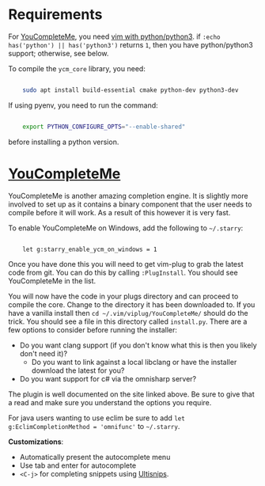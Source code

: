 # Requirements

For [YouCompleteMe], you need [vim with python/python3](https://github.com/Valloric/YouCompleteMe#full-installation-guide).
if `:echo has('python') || has('python3')` returns `1`, then you have python/python3 support; otherwise, see below.

To compile the `ycm_core` library, you need:

```bash

    sudo apt install build-essential cmake python-dev python3-dev
```

If using pyenv, you need to run the command:

```bash

    export PYTHON_CONFIGURE_OPTS="--enable-shared"
```

before installing a python version.

# [YouCompleteMe]

YouCompleteMe is another amazing completion engine.
It is slightly more involved to set up as it contains a binary component that the user needs to compile before it will work.
As a result of this however it is very fast.

To enable YouCompleteMe on Windows, add the following to `~/.starry`:

```viml

    let g:starry_enable_ycm_on_windows = 1
```

Once you have done this you will need to get vim-plug to grab the latest code from git.
You can do this by calling `:PlugInstall`. You should see YouCompleteMe in the list.

You will now have the code in your plugs directory and can proceed to compile the core.
Change to the directory it has been downloaded to. If you have a vanilla install then `cd ~/.vim/viplug/YouCompleteMe/` should do the trick.
You should see a file in this directory called `install.py`. There are a few options to consider before running the installer:

  * Do you want clang support (if you don't know what this is then you likely don't need it)?
    * Do you want to link against a local libclang or have the installer download the latest for you?
  * Do you want support for c# via the omnisharp server?

The plugin is well documented on the site linked above. Be sure to give that a read and make sure you understand the options you require.

For java users wanting to use eclim be sure to add `let g:EclimCompletionMethod = 'omnifunc'` to `~/.starry`.

**Customizations**:

 * Automatically present the autocomplete menu
 * Use tab and enter for autocomplete
 * `<C-j>` for completing snippets using [Ultisnips](https://github.com/SirVer/ultisnips).


[YouCompleteMe]: https://github.com/ycm-core/YouCompleteMe

